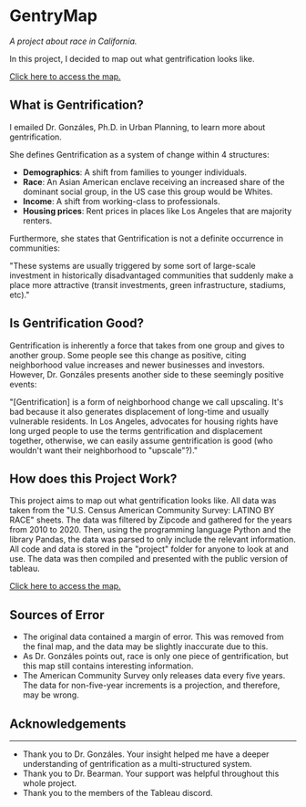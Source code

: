# GentryMap

*A project about race in California.*

In this project, I decided to map out what gentrification looks like.

[Click here to access the map.](https://yuwex.github.io/gentrymap/)

## What is Gentrification?


I emailed Dr. Gonzáles, Ph.D. in Urban Planning, to learn more about gentrification.

She defines Gentrification as a system of change within 4 structures:

* **Demographics**: A shift from families to younger individuals.
* **Race**: An Asian American enclave receiving an increased share of the dominant social group, in the US case this group would be Whites.
* **Income**: A shift from working-class to professionals.
* **Housing prices**: Rent prices in places like Los Angeles that are majority renters. 

Furthermore, she states that Gentrification is not a definite occurrence in communities:

"These systems are usually triggered by some sort of large-scale investment in historically disadvantaged communities that suddenly make a place more attractive (transit investments, green infrastructure, stadiums, etc)."

## Is Gentrification Good?


Gentrification is inherently a force that takes from one group and gives to another group. Some people see this change as positive, citing neighborhood value increases and newer businesses and investors. However, Dr. Gonzáles presents another side to these seemingly positive events:

"[Gentrification] is a form of neighborhood change we call upscaling. It's bad because it also generates displacement of long-time and usually vulnerable residents. In Los Angeles, advocates for housing rights have long urged people to use the terms gentrification and displacement together, otherwise, we can easily assume gentrification is good (who wouldn't want their neighborhood to "upscale"?)."


## How does this Project Work?

This project aims to map out what gentrification looks like. All data was taken from the "U.S. Census American Community Survey: LATINO BY RACE" sheets. The data was filtered by Zipcode and gathered for the years from 2010 to 2020. Then, using the programming language Python and the library Pandas, the data was parsed to only include the relevant information. All code and data is stored in the "project" folder for anyone to look at and use. The data was then compiled and presented with the public version of tableau.

[Click here to access the map.](https://yuwex.github.io/gentrymap/)

## Sources of Error

* The original data contained a margin of error. This was removed from the final map, and the data may be slightly inaccurate due to this.
* As Dr. Gonzáles points out, race is only one piece of gentrification, but this map still contains interesting information.
* The American Community Survey only releases data every five years. The data for non-five-year increments is a projection, and therefore, may be wrong.

## Acknowledgements
-------------------
* Thank you to Dr. Gonzáles. Your insight helped me have a deeper understanding of gentrification as a multi-structured system.
* Thank you to Dr. Bearman. Your support was helpful throughout this whole project.
* Thank you to the members of the Tableau discord.